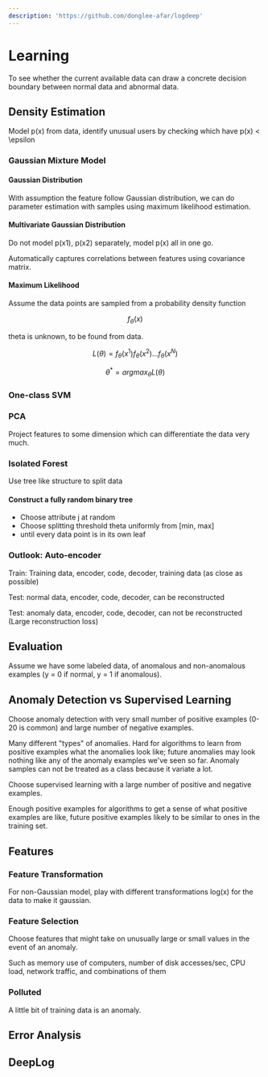 ```yaml
---
description: 'https://github.com/donglee-afar/logdeep'
---
```


# Learning

To see whether the current available data can draw a concrete decision boundary between normal data and abnormal data.

## 

## Density Estimation

Model p\(x\) from data, identify unusual users by checking which have p\(x\) &lt; \epsilon

### Gaussian Mixture Model

#### Gaussian Distribution

With assumption the feature follow Gaussian distribution, we can do parameter estimation with samples using maximum likelihood estimation. 

#### Multivariate Gaussian Distribution 

Do not model p\(x1\), p\(x2\) separately, model p\(x\) all in one go. 

Automatically captures correlations between features using covariance matrix.

#### Maximum Likelihood

Assume the data points are sampled from a probability density function

$$
f_{\theta} (x)
$$

theta is unknown, to be found from data.  

$$
L(\theta) = f_{\theta} (x^{1}) f_{\theta} (x^{2})...f_{\theta} (x^{N})
$$

$$
\theta^{*} = argmax_{\theta} L(\theta)
$$

### One-class SVM

### PCA

Project features to some dimension which can differentiate the data very much.

### Isolated Forest 

Use tree like structure to split data

#### Construct a fully random binary tree

* Choose attribute j at random
* Choose splitting threshold theta uniformly from \[min, max\]
* until every data point is in its own leaf



### Outlook: Auto-encoder

Train: Training data, encoder, code, decoder, training data \(as close as possible\)

Test: normal data, encoder, code, decoder, can be reconstructed 

Test: anomaly data, encoder, code, decoder, can not be reconstructed \(Large reconstruction loss\)



## Evaluation

Assume we have some labeled data, of anomalous and non-anomalous examples \(y = 0 if normal, y = 1 if anomalous\). 



## Anomaly Detection vs Supervised Learning

Choose anomaly detection with very small number of positive examples \(0-20 is common\) and large number of negative examples.

Many different "types" of anomalies. Hard for algorithms to learn from positive examples what the anomalies look like; future anomalies may look nothing like any of the anomaly examples we've seen so far. Anomaly samples can not be treated as a class because it variate a lot. 

Choose supervised learning with a large number of positive and negative examples.

 Enough positive examples for algorithms to get a sense of what positive examples are like, future positive examples likely to be similar to ones in the training set.

##  Features

### Feature Transformation

For non-Gaussian model, play with different transformations log\(x\) for the data to make it gaussian.

### Feature Selection

Choose features that might take on unusually large or small values in the event of an anomaly.

Such as memory use of computers, number of disk accesses/sec, CPU load, network traffic, and combinations of them

### Polluted

A little bit of training data is an anomaly.



## Error Analysis

## DeepLog



